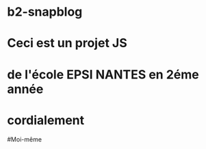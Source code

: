# b2-snapblog
# Ceci est un projet JS
# de l'école EPSI NANTES en 2éme année
# cordialement
#Moi-même
